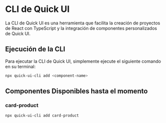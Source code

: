# CLI de Quick UI

La CLI de Quick UI es una herramienta que facilita la creación de proyectos de React con TypeScript y la integración de componentes personalizados de Quick UI.

## Ejecución de la CLI

Para ejecutar la CLI de Quick UI, simplemente ejecute el siguiente comando en su terminal:

```bash
npx quick-ui-cli add <component-name>
```

## Componentes Disponibles hasta el momento

### card-product

```bash
npx quick-ui-cli add card-product
```
